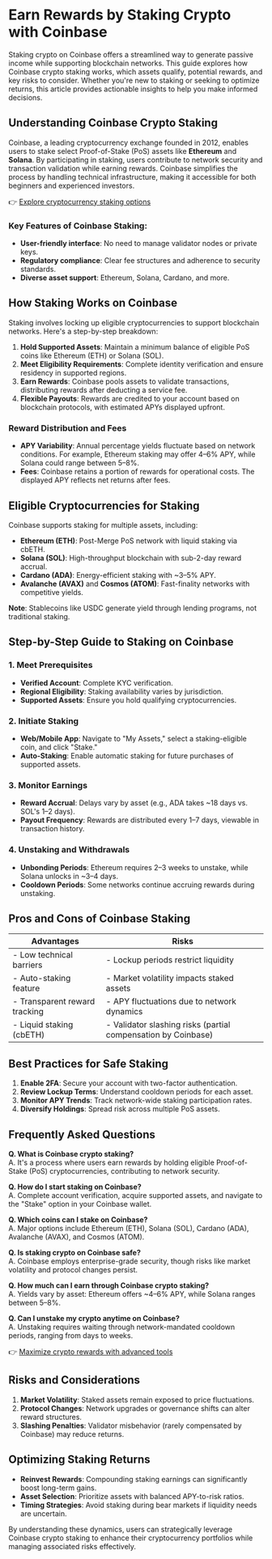 # Earn Rewards by Staking Crypto with Coinbase

Staking crypto on Coinbase offers a streamlined way to generate passive income while supporting blockchain networks. This guide explores how Coinbase crypto staking works, which assets qualify, potential rewards, and key risks to consider. Whether you're new to staking or seeking to optimize returns, this article provides actionable insights to help you make informed decisions.

## Understanding Coinbase Crypto Staking

Coinbase, a leading cryptocurrency exchange founded in 2012, enables users to stake select Proof-of-Stake (PoS) assets like **Ethereum** and **Solana**. By participating in staking, users contribute to network security and transaction validation while earning rewards. Coinbase simplifies the process by handling technical infrastructure, making it accessible for both beginners and experienced investors.

👉 [Explore cryptocurrency staking options](https://bit.ly/okx-bonus)

### Key Features of Coinbase Staking:
- **User-friendly interface**: No need to manage validator nodes or private keys.
- **Regulatory compliance**: Clear fee structures and adherence to security standards.
- **Diverse asset support**: Ethereum, Solana, Cardano, and more.

## How Staking Works on Coinbase

Staking involves locking up eligible cryptocurrencies to support blockchain networks. Here's a step-by-step breakdown:

1. **Hold Supported Assets**: Maintain a minimum balance of eligible PoS coins like Ethereum (ETH) or Solana (SOL).
2. **Meet Eligibility Requirements**: Complete identity verification and ensure residency in supported regions.
3. **Earn Rewards**: Coinbase pools assets to validate transactions, distributing rewards after deducting a service fee.
4. **Flexible Payouts**: Rewards are credited to your account based on blockchain protocols, with estimated APYs displayed upfront.

### Reward Distribution and Fees
- **APY Variability**: Annual percentage yields fluctuate based on network conditions. For example, Ethereum staking may offer 4–6% APY, while Solana could range between 5–8%.
- **Fees**: Coinbase retains a portion of rewards for operational costs. The displayed APY reflects net returns after fees.

## Eligible Cryptocurrencies for Staking

Coinbase supports staking for multiple assets, including:
- **Ethereum (ETH)**: Post-Merge PoS network with liquid staking via cbETH.
- **Solana (SOL)**: High-throughput blockchain with sub-2-day reward accrual.
- **Cardano (ADA)**: Energy-efficient staking with ~3–5% APY.
- **Avalanche (AVAX)** and **Cosmos (ATOM)**: Fast-finality networks with competitive yields.

**Note**: Stablecoins like USDC generate yield through lending programs, not traditional staking.

## Step-by-Step Guide to Staking on Coinbase

### 1. Meet Prerequisites
- **Verified Account**: Complete KYC verification.
- **Regional Eligibility**: Staking availability varies by jurisdiction.
- **Supported Assets**: Ensure you hold qualifying cryptocurrencies.

### 2. Initiate Staking
- **Web/Mobile App**: Navigate to "My Assets," select a staking-eligible coin, and click "Stake."
- **Auto-Staking**: Enable automatic staking for future purchases of supported assets.

### 3. Monitor Earnings
- **Reward Accrual**: Delays vary by asset (e.g., ADA takes ~18 days vs. SOL's 1–2 days).
- **Payout Frequency**: Rewards are distributed every 1–7 days, viewable in transaction history.

### 4. Unstaking and Withdrawals
- **Unbonding Periods**: Ethereum requires 2–3 weeks to unstake, while Solana unlocks in ~3–4 days.
- **Cooldown Periods**: Some networks continue accruing rewards during unstaking.

## Pros and Cons of Coinbase Staking

| **Advantages** | **Risks** |
|----------------|-----------|
| - Low technical barriers | - Lockup periods restrict liquidity |
| - Auto-staking feature | - Market volatility impacts staked assets |
| - Transparent reward tracking | - APY fluctuations due to network dynamics |
| - Liquid staking (cbETH) | - Validator slashing risks (partial compensation by Coinbase) |

## Best Practices for Safe Staking

1. **Enable 2FA**: Secure your account with two-factor authentication.
2. **Review Lockup Terms**: Understand cooldown periods for each asset.
3. **Monitor APY Trends**: Track network-wide staking participation rates.
4. **Diversify Holdings**: Spread risk across multiple PoS assets.

## Frequently Asked Questions

**Q. What is Coinbase crypto staking?**  
A. It's a process where users earn rewards by holding eligible Proof-of-Stake (PoS) cryptocurrencies, contributing to network security.

**Q. How do I start staking on Coinbase?**  
A. Complete account verification, acquire supported assets, and navigate to the "Stake" option in your Coinbase wallet.

**Q. Which coins can I stake on Coinbase?**  
A. Major options include Ethereum (ETH), Solana (SOL), Cardano (ADA), Avalanche (AVAX), and Cosmos (ATOM).

**Q. Is staking crypto on Coinbase safe?**  
A. Coinbase employs enterprise-grade security, though risks like market volatility and protocol changes persist.

**Q. How much can I earn through Coinbase crypto staking?**  
A. Yields vary by asset: Ethereum offers ~4–6% APY, while Solana ranges between 5–8%.

**Q. Can I unstake my crypto anytime on Coinbase?**  
A. Unstaking requires waiting through network-mandated cooldown periods, ranging from days to weeks.

👉 [Maximize crypto rewards with advanced tools](https://bit.ly/okx-bonus)

## Risks and Considerations

1. **Market Volatility**: Staked assets remain exposed to price fluctuations.
2. **Protocol Changes**: Network upgrades or governance shifts can alter reward structures.
3. **Slashing Penalties**: Validator misbehavior (rarely compensated by Coinbase) may reduce returns.

## Optimizing Staking Returns

- **Reinvest Rewards**: Compounding staking earnings can significantly boost long-term gains.
- **Asset Selection**: Prioritize assets with balanced APY-to-risk ratios.
- **Timing Strategies**: Avoid staking during bear markets if liquidity needs are uncertain.

By understanding these dynamics, users can strategically leverage Coinbase crypto staking to enhance their cryptocurrency portfolios while managing associated risks effectively.